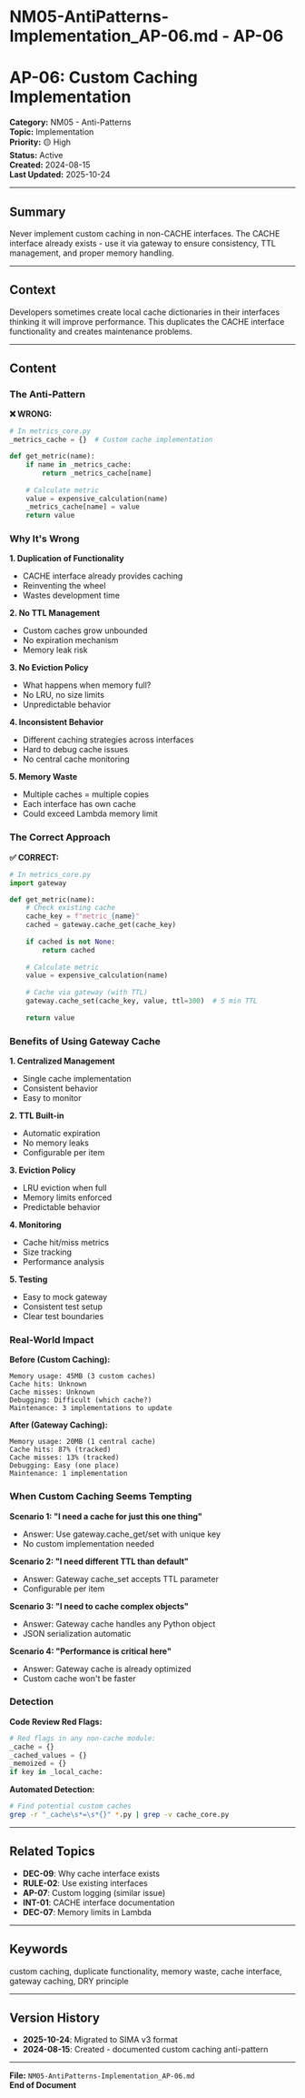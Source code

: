 # NM05-AntiPatterns-Implementation_AP-06.md - AP-06

# AP-06: Custom Caching Implementation

**Category:** NM05 - Anti-Patterns  
**Topic:** Implementation  
**Priority:** 🟡 High  
**Status:** Active  
**Created:** 2024-08-15  
**Last Updated:** 2025-10-24

---

## Summary

Never implement custom caching in non-CACHE interfaces. The CACHE interface already exists - use it via gateway to ensure consistency, TTL management, and proper memory handling.

---

## Context

Developers sometimes create local cache dictionaries in their interfaces thinking it will improve performance. This duplicates the CACHE interface functionality and creates maintenance problems.

---

## Content

### The Anti-Pattern

**❌ WRONG:**
```python
# In metrics_core.py
_metrics_cache = {}  # Custom cache implementation

def get_metric(name):
    if name in _metrics_cache:
        return _metrics_cache[name]
    
    # Calculate metric
    value = expensive_calculation(name)
    _metrics_cache[name] = value
    return value
```

### Why It's Wrong

**1. Duplication of Functionality**
- CACHE interface already provides caching
- Reinventing the wheel
- Wastes development time

**2. No TTL Management**
- Custom caches grow unbounded
- No expiration mechanism
- Memory leak risk

**3. No Eviction Policy**
- What happens when memory full?
- No LRU, no size limits
- Unpredictable behavior

**4. Inconsistent Behavior**
- Different caching strategies across interfaces
- Hard to debug cache issues
- No central cache monitoring

**5. Memory Waste**
- Multiple caches = multiple copies
- Each interface has own cache
- Could exceed Lambda memory limit

### The Correct Approach

**✅ CORRECT:**
```python
# In metrics_core.py
import gateway

def get_metric(name):
    # Check existing cache
    cache_key = f"metric_{name}"
    cached = gateway.cache_get(cache_key)
    
    if cached is not None:
        return cached
    
    # Calculate metric
    value = expensive_calculation(name)
    
    # Cache via gateway (with TTL)
    gateway.cache_set(cache_key, value, ttl=300)  # 5 min TTL
    
    return value
```

### Benefits of Using Gateway Cache

**1. Centralized Management**
- Single cache implementation
- Consistent behavior
- Easy to monitor

**2. TTL Built-in**
- Automatic expiration
- No memory leaks
- Configurable per item

**3. Eviction Policy**
- LRU eviction when full
- Memory limits enforced
- Predictable behavior

**4. Monitoring**
- Cache hit/miss metrics
- Size tracking
- Performance analysis

**5. Testing**
- Easy to mock gateway
- Consistent test setup
- Clear test boundaries

### Real-World Impact

**Before (Custom Caching):**
```
Memory usage: 45MB (3 custom caches)
Cache hits: Unknown
Cache misses: Unknown
Debugging: Difficult (which cache?)
Maintenance: 3 implementations to update
```

**After (Gateway Caching):**
```
Memory usage: 20MB (1 central cache)
Cache hits: 87% (tracked)
Cache misses: 13% (tracked)
Debugging: Easy (one place)
Maintenance: 1 implementation
```

### When Custom Caching Seems Tempting

**Scenario 1: "I need a cache for just this one thing"**
- Answer: Use gateway.cache_get/set with unique key
- No custom implementation needed

**Scenario 2: "I need different TTL than default"**
- Answer: Gateway cache_set accepts TTL parameter
- Configurable per item

**Scenario 3: "I need to cache complex objects"**
- Answer: Gateway cache handles any Python object
- JSON serialization automatic

**Scenario 4: "Performance is critical here"**
- Answer: Gateway cache is already optimized
- Custom cache won't be faster

### Detection

**Code Review Red Flags:**
```python
# Red flags in any non-cache module:
_cache = {}
_cached_values = {}
_memoized = {}
if key in _local_cache:
```

**Automated Detection:**
```bash
# Find potential custom caches
grep -r "_cache\s*=\s*{}" *.py | grep -v cache_core.py
```

---

## Related Topics

- **DEC-09**: Why cache interface exists
- **RULE-02**: Use existing interfaces
- **AP-07**: Custom logging (similar issue)
- **INT-01**: CACHE interface documentation
- **DEC-07**: Memory limits in Lambda

---

## Keywords

custom caching, duplicate functionality, memory waste, cache interface, gateway caching, DRY principle

---

## Version History

- **2025-10-24**: Migrated to SIMA v3 format
- **2024-08-15**: Created - documented custom caching anti-pattern

---

**File:** `NM05-AntiPatterns-Implementation_AP-06.md`  
**End of Document**
